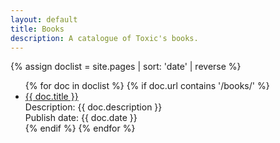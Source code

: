 ```yaml
---
layout: default
title: Books
description: A catalogue of Toxic's books.
---
```


{% assign doclist = site.pages | sort: 'date' | reverse %}
 <ul>
    {% for doc in doclist %}
         {% if doc.url contains '/books/' %}
             <li><a href="={{ doc.docslink }}">{{ doc.title }}</a><br>
               Description: {{ doc.description }}<br>
               Publish date: {{ doc.date }}
             </li>
         {% endif %}
     {% endfor %}
 </ul>
